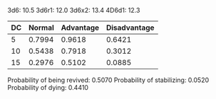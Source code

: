 3d6: 10.5
3d6r1: 12.0
3d6x2: 13.4
4D6d1: 12.3

| DC | Normal | Advantage | Disadvantage |
|----|--------|-----------|--------------|
| 5 | 0.7994 | 0.9618 | 0.6421 |
| 10 | 0.5438 | 0.7918 | 0.3012 |
| 15 | 0.2976 | 0.5102 | 0.0885 |

Probability of being revived: 0.5070
Probability of stabilizing: 0.0520
Probability of dying: 0.4410
